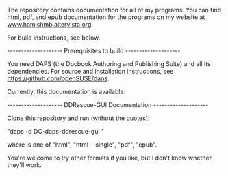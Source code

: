 The repository contains documentation for all of my programs.
You can find html, pdf, and epub documentation for the programs on my website at www.hamishmb.altervista.org.

For build instructions, see below.

-------------------- Prerequisites to build --------------------

You need DAPS (the Docbook Authoring and Publishing Suite) and all its dependencies. For source and installation instructions, see https://github.com/openSUSE/daps.

Currently, this documentation is available:

-------------------- DDRescue-GUI Documentation --------------------

Clone this repository and run (without the quotes):

"daps -d DC-daps-ddrescue-gui <format>"

where <format> is one of "html", "html --single", "pdf", "epub".

You're welcome to try other formats if you like, but I don't know whether they'll work. 
